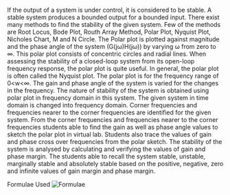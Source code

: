 If the output of a system is under control, it is considered to be stable. A stable system produces a bounded output for a bounded input. There exist many methods to find the stability of the given system. Few of the methods are Root Locus, Bode Plot, Routh Array Method, Polar Plot, Nyquist Plot, Nicholes Chart, M and N Circle. The Polar plot is plotted against magnitude and the phase angle of the system (G(jω)H(jω)) by varying ω from zero to ∞. This polar plot consists of concentric circles and radial lines. When assessing the stability of a closed-loop system from its open-loop frequency response, the polar plot is quite useful. In general, the polar plot is often called the Nyquist plot. The polar plot is for the frequency range of 0<w<∞.  The gain and phase angle of the system is varied for the changes in the frequency. 
The nature of stability of the system is obtained using polar plot in frequency domain in this system. The given system in time domain is changed into frequency domain. Corner frequencies and frequencies nearer to the corner frequencies are identified for the given system. From the corner frequencies and frequencies nearer to the corner frequencies students able to find the gain as well as phase angle values to sketch the polar plot in virtual lab. Students also trace the values of gain and phase cross over frequencies from the polar sketch.  The stability of the system is analysed by calculating and verifying the values of gain and phase margin. The students able to recall the system stable, unstable, marginally stable and absolutely stable based on the positive, negative, zero and infinite values of gain margin and phase margin. 

Formulae Used
![Formulae](https://user-images.githubusercontent.com/24456237/168121443-427b0713-747f-40ab-81be-d6f211f8660a.png)

